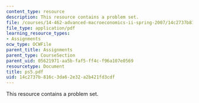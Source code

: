 ```yaml
---
content_type: resource
description: This resource contains a problem set.
file: /courses/14-462-advanced-macroeconomics-ii-spring-2007/14c2737b816c3da62e32a2b421fd3cdf_ps5.pdf
file_type: application/pdf
learning_resource_types:
- Assignments
ocw_type: OCWFile
parent_title: Assignments
parent_type: CourseSection
parent_uid: 05621971-aa5b-faf5-ff4c-f96a107e0569
resourcetype: Document
title: ps5.pdf
uid: 14c2737b-816c-3da6-2e32-a2b421fd3cdf
---
```

This resource contains a problem set.

